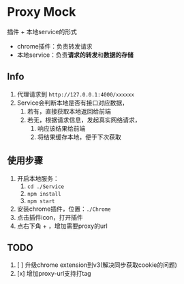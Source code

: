 # Proxy Mock

插件 + 本地service的形式
- chrome插件：负责转发请求
- 本地service：负责**请求的转发**和**数据的存储**

## Info

1. 代理请求到 `http://127.0.0.1:4000/xxxxxx`
2. Service会判断本地是否有接口对应数据，
   1. 若有，直接获取本地返回给前端
   2. 若无，根据请求信息，发起真实网络请求，
      1. 响应该结果给前端
      2. 将结果缓存本地，便于下次获取


## 使用步骤

1. 开启本地服务：
   1. `cd ./Service`
   2. `npm install`
   3. `npm start`
2. 安装chrome插件，位置：`./Chrome`
3. 点击插件icon，打开插件
4. 点右下角 + ，增加需要proxy的url


## TODO

1. [ ] 升级chrome extension到v3(解决同步获取cookie的问题)
2. [x] 增加proxy-url支持打tag


